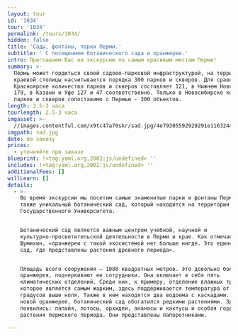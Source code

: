 ```yaml
---
layout: tour
id: '1034'
tour: '1034'
permalink: /tours/1034/
hidden: false
title: 'Сады, фонтаны, парки Перми.'
subtitle: ' С посещением ботанического сада и оранжереи.'
intro: Приглашаем Вас на экскурсию по самым красивым местам Перми!
summary: >-
  Пермь может гордиться своей садово-парковой инфраструктурой, на территории
  краевой столицы насчитывается порядка 300 парков и скверов. Для сравнения, в
  Красноярске количество парков и скверов составляет 121, в Нижнем Новгороде -
  179, в Казани и Уфе 127 и 47 соответственно. Только в Новосибирске количество
  парков и скверов сопоставимо с Пермью - 300 объектов.
length: 2.5-3 часа
tourlength: 2.5-3 часа
imgasset: >-
  //images.contentful.com/x9tc47a70skr/sad.jpg/4e79305592929291e116324478e99365/sad.jpg
imgpath: sad.jpg
date: по заказу
prices:
  - уточняйте при заказе
blueprint: !<tag:yaml.org,2002:js/undefined> ''
includes: !<tag:yaml.org,2002:js/undefined> ''
additionalFees: []
willLearn: []
details:
  - >-
    Во время экскурсии мы посетим самые знаменитые парки и фонтаны Перми, а
    также уникальный ботанический сад, который находится на территории Пермского
    Государственного Университета.


    Ботанический сад является важным центром учебной, научной и
    культурно-просветительской деятельности в Перми и крае. Как отмечает Сергей
    Шумихин, «оранжереи с такой экосистемой нет больше нигде. Это единственный
    сад, где представлены растения древнего периода».


    Площадь всего сооружения – 1080 квадратных метров. Это довольно большая
    оранжерея, подчеркивают ее сотрудники. Она включает в себя пять
    климатических отделений. Среди них, к примеру, отделение влажных тропиков,
    которое является самым жарким, здесь поддерживается температура от 22 до 26
    градусов выше ноля. Также в нем находятся два водоема с каскадами. Благодаря
    новой оранжерее, ботанический сад обогатился редкими растениями. Здесь
    появились: папайя, лотосы, орхидеи, ананасы и кактусы и особая гордость –
    растения пермского периода. Они представлены папоротниками.

---
```

